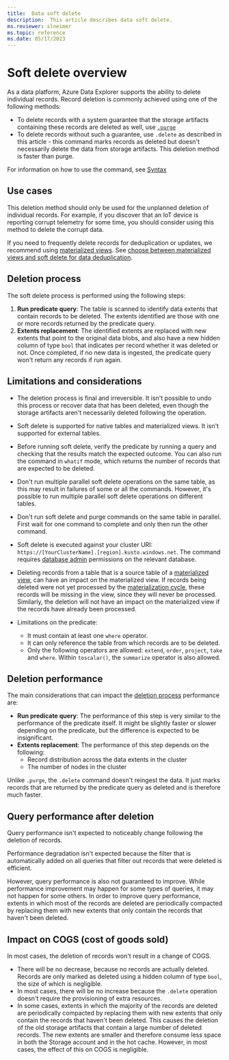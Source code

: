 ```yaml
---
title:  Data soft delete
description:  This article describes data soft delete.
ms.reviewer: slneimer
ms.topic: reference
ms.date: 05/17/2023
---
```

# Soft delete overview

As a data platform, Azure Data Explorer supports the ability to delete individual records. Record deletion is commonly achieved using one of the following methods:

* To delete records with a system guarantee that the storage artifacts containing these records are deleted as well, use [`.purge`](data-purge.md)
* To delete records without such a guarantee, use `.delete` as described in this article - this command marks records as deleted but doesn't necessarily delete the data from storage artifacts. This deletion method is faster than purge. 

For information on how to use the command, see [Syntax](../management/soft-delete-command.md)

## Use cases

This deletion method should only be used for the unplanned deletion of individual records. For example, if you discover that an IoT device is reporting corrupt telemetry for some time, you should consider using this method to delete the corrupt data.

If you need to frequently delete records for deduplication or updates, we recommend using [materialized views](../management/materialized-views/materialized-view-overview.md). See [choose between materialized views and soft delete for data deduplication](../../dealing-with-duplicates.md#choose-between-materialized-views-and-soft-delete-for-data-deduplication).

## Deletion process

The soft delete process is performed using the following steps:

1. **Run predicate query**: The table is scanned to identify data extents that contain records to be deleted. The extents identified are those with one or more records returned by the predicate query.
1. **Extents replacement**: The identified extents are replaced with new extents that point to the original data blobs, and also have a new hidden column of type `bool` that indicates per record whether it was deleted or not. Once completed, if no new data is ingested, the predicate query won't return any records if run again.

## Limitations and considerations

* The deletion process is final and irreversible. It isn't possible to undo this process or recover data that has been deleted, even though the storage artifacts aren't necessarily deleted following the operation.

* Soft delete is supported for native tables and materialized views. It isn't supported for external tables.

* Before running soft delete, verify the predicate by running a query and checking that the results match the expected outcome. You can also run the command in `whatif` mode, which returns the number of records that are expected to be deleted.

* Don't run multiple parallel soft delete operations on the same table, as this may result in failures of some or all the commands. However, it's possible to run multiple parallel soft delete operations on different tables.

* Don't run soft delete and purge commands on the same table in parallel. First wait for one command to complete and only then run the other command.

* Soft delete is executed against your cluster URI: `https://[YourClusterName].[region].kusto.windows.net`. The command requires [database admin](../access-control/role-based-access-control.md) permissions on the relevant database.

* Deleting records from a table that is a source table of a [materialized view](../management/materialized-views/materialized-view-overview.md), can have an impact on the materialized view. If records being deleted were not yet processed by the [materialization cycle](../management/materialized-views/materialized-view-overview.md#how-materialized-views-work), these records will be missing in the view, since they will never be processed. Similarly, the deletion will not have an impact on the materialized view if the records have already been processed.

* Limitations on the predicate:
  * It must contain at least one `where` operator.
  * It can only reference the table from which records are to be deleted.
  * Only the following operators are allowed: `extend`, `order`, `project`, `take` and `where`. Within `toscalar()`, the `summarize` operator is also allowed.

## Deletion performance

The main considerations that can impact the [deletion process](#deletion-process) performance are:

* **Run predicate query**: The performance of this step is very similar to the performance of the predicate itself. It might be slightly faster or slower depending on the predicate, but the difference is expected to be insignificant.
* **Extents replacement**: The performance of this step depends on the following:
    * Record distribution across the data extents in the cluster
    * The number of nodes in the cluster

Unlike `.purge`, the `.delete` command doesn't reingest the data. It just marks records that are returned by the predicate query as deleted and is therefore much faster.

## Query performance after deletion

Query performance isn't expected to noticeably change following the deletion of records.

Performance degradation isn't expected because the filter that is automatically added on all queries that filter out records that were deleted is efficient.

However, query performance is also not guaranteed to improve. While performance improvement may happen for some types of queries, it may not happen for some others. In order to improve query performance, extents in which most of the records are deleted are periodically compacted by replacing them with new extents that only contain the records that haven't been deleted.

## Impact on COGS (cost of goods sold)

In most cases, the deletion of records won't result in a change of COGS.

* There will be no decrease, because no records are actually deleted. Records are only marked as deleted using a hidden column of type `bool`, the size of which is negligible.
* In most cases, there will be no increase because the `.delete` operation doesn't require the provisioning of extra resources.
* In some cases, extents in which the majority of the records are deleted are periodically compacted by replacing them with new extents that only contain the records that haven't been deleted. This causes the deletion of the old storage artifacts that contain a large number of deleted records. The new extents are smaller and therefore consume less space in both the Storage account and in the hot cache. However, in most cases, the effect of this on COGS is negligible.
